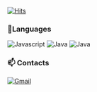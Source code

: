 [![Hits](https://hits.seeyoufarm.com/api/count/incr/badge.svg?url=https%3A%2F%2Fgithub.com%2Fsogom&count_bg=%230B79B0&title_bg=%23555555&icon=&icon_color=%23E7E7E7&title=hits&edge_flat=false)](https://hits.seeyoufarm.com)
</br>
<!--
### GitHub Stats 🎈
[![Anurag's GitHub stats](https://github-readme-stats.vercel.app/api?username=sogom)](https://github.com/anuraghazra/github-readme-stats) -->
### 🔭Languages
![Javascript](https://img.shields.io/badge/JavaScript-F7DF1E?style=plastic&logo=JavaScript&logoColor=white)
![Java](https://img.shields.io/badge/Java-007396?style=plastic&logo=Java&logoColor=white)
![Java](https://img.shields.io/badge/Go-00ADD8?style=plastic&logo=Go&logoColor=white)
</br>
###  📫 Contacts
[![Gmail](https://img.shields.io/badge/Gmail-d14836?style=flat-square&logo=Gmail&logoColor=white&link=mailto:yjw5615@gmail.com)](mailto:yjw5615@gmail.com)



<!--
### Hi there 👋
**sogom/sogom** is a ✨ _special_ ✨ repository because its `README.md` (this file) appears on your GitHub profile.

Here are some ideas to get you started:

- 🔭 I’m currently working on ...
- 🌱 I’m currently learning ...
- 👯 I’m looking to collaborate on ...
- 🤔 I’m looking for help with ...
- 💬 Ask me about ...
- 📫 How to reach me: ...
- 😄 Pronouns: ...
- ⚡ Fun fact: ...
-->

